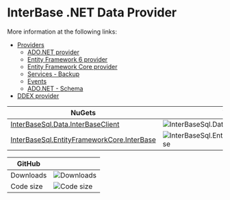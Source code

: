 # InterBase .NET Data Provider

More information at the following links:

* [Providers](Provider/readme.txt)
	* [ADO.NET provider](Provider/docs/ado-net.md)
	* [Entity Framework 6 provider](Provider/docs/entity-framework-6.md)
	* [Entity Framework Core provider](Provider/docs/entity-framework-core.md)
	* [Services - Backup](Provider/docs/services-backup.md)
	* [Events](Provider/docs/events.md)
	* [ADO.NET - Schema](Provider/docs/ado-net-schema.md)
* [DDEX provider](DDEX/readme.txt)

| NuGets | Version | Downloads |
|--------|---------|-----------|
| [InterBaseSql.Data.InterBaseClient](https://www.nuget.org/packages/InterBaseSql.Data.InterBaseClient) | ![InterBaseSql.Data.InterBaseClient](https://img.shields.io/nuget/v/InterBaseSql.Data.InterBaseClient.svg) | ![InterBaseSql.Data.InterBaseClient](https://img.shields.io/nuget/dt/InterBaseSql.Data.InterBaseClient.svg) |
| [InterBaseSql.EntityFrameworkCore.InterBase](https://www.nuget.org/packages/InterBaseSql.EntityFrameworkCore.InterBase) | ![InterBaseSql.EntityFrameworkCore.InterBase](https://img.shields.io/nuget/v/InterBaseSql.EntityFrameworkCore.InterBase.svg) | ![InterBaseSql.EntityFrameworkCore.InterBase](https://img.shields.io/nuget/dt/InterBaseSql.EntityFrameworkCore.InterBase.svg) |

| GitHub |  |
|--------|--|
| Downloads | ![Downloads](https://img.shields.io/github/downloads/InterBasesql/netprovider/total.svg) |
| Code size | ![Code size](https://img.shields.io/github/languages/code-size/InterBasesql/netprovider.svg) |
